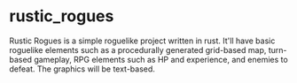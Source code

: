 # rustic_rogues

Rustic Rogues is a simple roguelike project written in rust. It'll have basic roguelike elements such as a procedurally generated grid-based map, turn-based gameplay, 
RPG elements such as HP and experience, and enemies to defeat. The graphics will be text-based.
